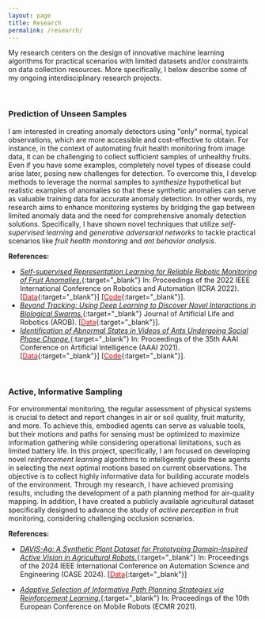 ```yaml
---
layout: page
title: Research
permalink: /research/
---
```


My research centers on the design of innovative machine learning algorithms for practical scenarios with limited datasets and/or constraints on data collection resources.
More specifically, I below describe some of my ongoing interdisciplinary research projects. 
<!-- "sensory" and "motional" behaviors of mobile robots in more "informative" ways for each other.  -->
<!-- In particular, I propose novel *machine learning* approaches to address problems under realistic challenges. 
Several research topics in which I've been directly involved are listed below, but I have a broader interest in improving *autonomy* of *embodied AI systems*. -->

<br />

### Prediction of Unseen Samples
<!-- Synthesis of Realistic Anomalies  -->

I am interested in creating anomaly detectors using "only" normal, typical observations, which are more accessible and cost-effective to obtain. For instance, in the context of automating fruit health monitoring from image data, it can be challenging to collect sufficient samples of unhealthy fruits. Even if you have some examples, completely novel types of disease could arise later, posing new challenges for detection.
To overcome this, I develop methods to leverage the normal samples to *synthesize* hypothetical but realistic examples of anomalies so that these synthetic anomalies can serve as valuable training data for accurate anomaly detection.
In other words, my research aims to enhance monitoring systems by bridging the gap between limited anomaly data and the need for comprehensive anomaly detection solutions.
Specifically, I have shown novel techniques that utilize *self-supervised learning* and *generative adversarial networks* to tackle practical scenarios like *fruit health monitoring* and *ant behavior analysis*. 
<!-- Similarly, taking motions for promoting "outlier" states has also been found useful for speeding-up *robotic learning*! -->

**References:**

- [*Self-supervised Representation Learning for
Reliable Robotic Monitoring of Fruit Anomalies.*](https://arxiv.org/abs/2109.10135){:target="_blank"}
In: Proceedings of the 2022 IEEE International Conference on Robotics and Automation (ICRA 2022).
\[[<span style="color:red">Data</span>](https://github.com/ctyeong/Riseholme-2021){:target="_blank"}\]
\[[<span style="color:red">Code</span>](https://github.com/ctyeong/CH-Rand){:target="_blank"}\].
- [*Beyond Tracking: Using Deep Learning to Discover Novel Interactions in Biological 
Swarms.*](https://link.springer.com/article/10.1007/s10015-022-00753-y){:target="_blank"} 
Journal of Artificial Life and Robotics (AROB). 
\[[<span style="color:red">Data</span>](https://github.com/ctyeong/OpticalFlows_HsAnts){:target="_blank"}\].
- [*Identification of Abnormal States in Videos of Ants Undergoing Social Phase Change.*](https://ojs.aaai.org/index.php/AAAI/article/view/17794){:target="_blank"}
In: Proceedings of the 35th AAAI Conference on Artificial Intelligence (AAAI 2021).
\[[<span style="color:red">Data</span>](https://github.com/ctyeong/OpticalFlows_HsAnts){:target="_blank"}\]
\[[<span style="color:red">Code</span>](https://github.com/ctyeong/IO-GEN){:target="_blank"}\].
<!-- - [*Automatic Discovery of Motion Patterns that Improve Learning Rate in Communication-Limited Multi-Robot Systems.* ](https://ieeexplore.ieee.org/abstract/document/9235218){:target="_blank"}
In: Proceedings of the 2020 IEEE International Conference on Multisensor Fusion and Integration (MFI 2020). -->

<br />

### Active, Informative Sampling

For environmental monitoring, the regular assessment of physical systems is crucial to detect and report changes in air or soil quality, fruit maturity, and more.
To achieve this, embodied agents can serve as valuable tools, but their motions and paths for sensing must be optimized to maximize information gathering while considering operational limitations, such as limited battery life. 
In this project, specifically, I am focused on developing novel *reinforcement learning* algorithms to intelligently guide these agents in selecting the next optimal motions based on current observations. The objective is to collect highly informative data for building accurate models of the environment. 
Through my research, I have achieved promising results, including the development of a path planning method for air-quality mapping. 
In addition, I have created a publicly available agricultural dataset specifically designed to advance the study of *active perception* in fruit monitoring, considering challenging occlusion scenarios. 

<!-- navigate only to most "informative" locations for spatial prediction &mdash; instead of planning to visit every grid cell  &mdash; due to limited resources, such as battery life🔋 and mission time⏰. *Gaussian Process Regression* has been widely used in literature since it enables 1) information-theoretic evaluation of candidate locations and 2) online learning as a new measurement is acquired. My interest lies in integrating such traditional methods with more modern *deep learning* algorithms to better optimise the robotic sampling paths.  -->

**References:**

- [*DAVIS-Ag: A Synthetic Plant Dataset for Prototyping Domain-Inspired Active Vision in Agricultural Robots.*](https://arxiv.org/abs/2303.05764){:target="_blank"} 
In: Proceedings of the 2024 IEEE International Conference on Automation Science and Engineering (CASE 2024).
\[[<span style="color:red">Data</span>](https://github.com/ctyeong/DAVIS-Ag){:target="_blank"}\]

- [*Adaptive Selection of Informative Path Planning Strategies via
Reinforcement Learning.*](https://ieeexplore.ieee.org/document/9568796){:target="_blank"}
In: Proceedings of the 10th European Conference on Mobile Robots (ECMR 2021).

<!-- <br />

## Multi-robot Coordination via Teammate Modeling

A team of robots could do much more than a single robot could. For strategic team maneuvers, *communication* is the key feature for them. What would then be the best way of communication? You can imagine explicit signals of particular messages, but we, as humans, often use "implicit"  communication by, for example, showing some simple gesture👋 with the hope that our co-worker understands what we actually meant by it. For enabling such communication, I've worked on robotic algorithms to model the "mapping" from some *indirect* *observations* to *actual* *motions* of teammates so that individuals after learning could take complementary actions to others'. As an application, I've introduced so-called *Remote Teammate Localization (ReTLo)* problem, in which a robot is to infer poses of distant teammates only from observations of a nearby robot to proactively maneuver for the team. 

**References:**

- [*Learning Local Behavioral Sequences to Better Infer Non-local Properties in Real Multi-robot Systems.*](https://ieeexplore.ieee.org/document/9196728){:target="_blank"} 
In: Proceedings of the 2020 IEEE International Conference on Robotics and Automation (ICRA 2020). 
\[[<span style="color:red">Data</span>](https://github.com/ctyeong/ReTLo){:target="_blank"}\].
- [*Automatic Discovery of Motion Patterns that Improve Learning Rate in Communication-Limited Multi-Robot Systems.* ](https://ieeexplore.ieee.org/abstract/document/9235218){:target="_blank"}
In: Proceedings of the 2020 IEEE International Conference on Multisensor Fusion and Integration (MFI 2020).
- [*Automated Synthesis of Scalable Algorithms for Inferring Non-Local Properties to Assist in Multi-Robot Teaming.*](https://ieeexplore.ieee.org/document/8256320){:target="_blank"} 
In: Proceedings of the 2017 IEEE International Conference on Automation Science and Engineering (CASE 2017).  -->